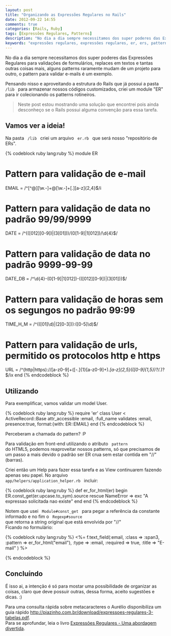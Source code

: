```yaml
---
layout: post
title: "Organizando as Expressões Regulares no Rails"
date: 2012-09-22 14:55
comments: true
categories: [Rails, Ruby]
tags: [Expressões Regulares, Patterns]
description: "No dia a dia sempre necessitamos dos super poderes das Expressões Regulares para validações de formulários e organizá-las é uma boa idéia. Neste post mostro uma solução que estou usando no Rails"
keywords: "expressões regulares, expressôes regulares, er, ers, patterns, regex, regexp, utilizando ers ruby, regexp no ruby, validação com  expressão regular, validar email com expressão regular, atributo pattern do html5, validação de formulário com er, criando validação de formulario, text_field + rails, validando dados na tag input, regexp ruby-doc.org"
---
```

No dia a dia sempre necessitamos dos super poderes das Expressões Regulares para validações de formulários, replaces em 
textos e tantas outras coisas mais, alguns patterns raramente mudam de um projeto para outro, o pattern para validar e-mails 
é um exemplo.
<!-- more -->

Pensando nisso e aproveitando a estrutura do Rails que já possui a pasta <code> /lib </code>  para armazenar nossos códigos customizados, 
criei um module "ER" para ir colecionando os patterns rotineiros. 

> Neste post estou mostrando uma solução que encontrei pois ainda desconheço se o Rails possui alguma convenção para essa tarefa.

## Vamos ver a ideia!

Na pasta <code> /lib </code> criei um arquivo <code> er.rb </code>  que será nosso "repositório de ERs".

{% codeblock ruby lang:ruby %}
module ER
  # Pattern para validação de e-mail
  EMAIL = /^[^@][\w.-]+@[\w.-]+[.][a-z]{2,4}$/i 
  # Pattern para validação de data no padrão 99/99/9999
  DATE = /^(([012][0-9])|(3[01]))\/(0[1-9]|1[012])\/\d{4}$/ 
  # Pattern para validação de data no padrão 9999-99-99
  DATE_DB = /^\d{4}-(0[1-9]|1[012])-(([012][0-9])|(3[01]))$/
  # Pattern para validação de horas sem os segungos no padrão 99:99
  TIME_H_M = /^(([01]\d)|(2[0-3])):([0-5]\d)$/
  # Pattern para validação de urls, permitido os protocolos http e https
  URL = /^(http|https):\/\/[a-z0-9]+([\-\.]{1}[a-z0-9]+)*\.[a-z]{2,5}(([0-9]{1,5})?\/.*)?$/ix
end
{% endcodeblock %}

<h2>Utilizando</h2>

Para exemplificar, vamos validar um model User.

{% codeblock ruby lang:ruby %}
require 'er'
class User < ActiveRecord::Base
  attr_accessible :email, :full_name
  validates :email, presence:true,  format:{with: ER::EMAIL}
end
{% endcodeblock %}

Perceberam a chamada do pattern? :P

Para validação em front-end utilizando o atributo <code> pattern </code> do HTML5, podemos reaproveitar nossos patterns, só que 
precisamos de um passo a mais devido o padrão ser ER crua sem estar contida em "//" (barras). 

Criei então um Help para fazer essa tarefa e as View continuarem fazendo apenas seu papel. 
No arquivo <code> app/helpers/application_helper.rb </code>  incluir:

{% codeblock ruby lang:ruby %}
def er_for_html(er)
  begin
    ER.const_get(er.upcase.to_sym).source
  rescue NameError => exc
    "A expressao solicitada nao existe"
  end
end
{% endcodeblock %}

Notem que usei <code> Module#const_get </code>  para pegar a referência da constante informado e no fim o 
<code> Regexp#source </code>  que retorna a string original que está envolvida por "//" <br />
Ficando no formulário:

{% codeblock ruby lang:ruby %}
<%= f.text_field(:email, :class => :span3, :pattern => er_for_html("email"), :type => :email, :required => true, :title => "E-mail" ) %>

{% endcodeblock %}

<h2>Concluíndo</h2>

É isso ai, a intenção é só para mostar uma possibilidade de organizar as coisas, claro que deve possuir outras, dessa forma, 
aceito sugestões e dicas. :)

Para uma consulta rápida sobre metacaracteres o Aurélio disponibiliza um guia rápido <a href="http://piazinho.com.br/download/expressoes-regulares-3-tabelas.pdf" title="Ir para outra página">http://piazinho.com.br/download/expressoes-regulares-3-tabelas.pdf</a>.<br />
Para se aprofundar, leia o livro <a href="http://piazinho.com.br/" title="Ir para página do livro">Expressões Regulares - Uma abordagem divertida</a>.




